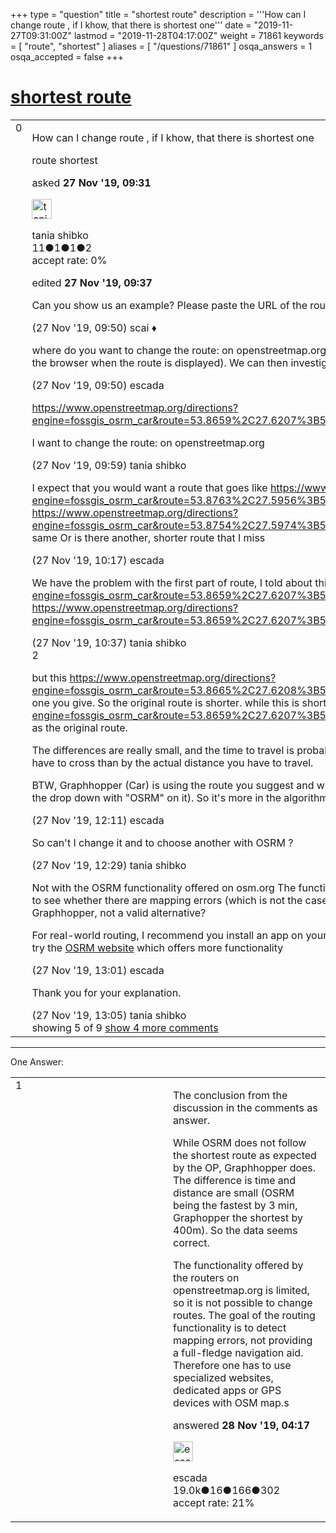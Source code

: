 +++
type = "question"
title = "shortest route"
description = '''How can I change route , if I khow, that there is shortest one'''
date = "2019-11-27T09:31:00Z"
lastmod = "2019-11-28T04:17:00Z"
weight = 71861
keywords = [ "route", "shortest" ]
aliases = [ "/questions/71861" ]
osqa_answers = 1
osqa_accepted = false
+++

<div class="headNormal">

# [shortest route](/questions/71861/shortest-route)

</div>

<div id="main-body">

<div id="askform">

<table id="question-table" style="width:100%;">
<colgroup>
<col style="width: 50%" />
<col style="width: 50%" />
</colgroup>
<tbody>
<tr>
<td style="width: 30px; vertical-align: top"><div class="vote-buttons">
<span id="post-71861-upvote" class="ajax-command post-vote up" rel="nofollow" title="I like this post (click again to cancel)"> </span>
<div id="post-71861-score" class="post-score" title="current number of votes">
0
</div>
<span id="post-71861-downvote" class="ajax-command post-vote down" rel="nofollow" title="I dont like this post (click again to cancel)"> </span> <span id="favorite-mark" class="ajax-command favorite-mark" rel="nofollow" title="mark/unmark this question as favorite (click again to cancel)"> </span>
<div id="favorite-count" class="favorite-count">
&#10;</div>
</div></td>
<td><div id="item-right">
<div class="question-body">
<p>How can I change route , if I khow, that there is shortest one</p>
</div>
<div id="question-tags" class="tags-container tags">
<span class="post-tag tag-link-route" rel="tag" title="see questions tagged &#39;route&#39;">route</span> <span class="post-tag tag-link-shortest" rel="tag" title="see questions tagged &#39;shortest&#39;">shortest</span>
</div>
<div id="question-controls" class="post-controls">
&#10;</div>
<div class="post-update-info-container">
<div class="post-update-info post-update-info-user">
<p>asked <strong>27 Nov '19, 09:31</strong></p>
<img src="https://secure.gravatar.com/avatar/937f3ebae5d2615f71c9d88e03011d2e?s=32&amp;d=identicon&amp;r=g" class="gravatar" width="32" height="32" alt="tania%20shibko&#39;s gravatar image" />
<p><span>tania shibko</span><br />
<span class="score" title="11 reputation points">11</span><span title="1 badges"><span class="badge1">●</span><span class="badgecount">1</span></span><span title="1 badges"><span class="silver">●</span><span class="badgecount">1</span></span><span title="2 badges"><span class="bronze">●</span><span class="badgecount">2</span></span><br />
<span class="accept_rate" title="Rate of the user&#39;s accepted answers">accept rate:</span> <span title="tania shibko has no accepted answers">0%</span></p>
</div>
<div class="post-update-info post-update-info-edited">
<p><span> edited <strong>27 Nov '19, 09:37</strong> </span></p>
</div>
</div>
<div id="comments-container-71861" class="comments-container">
<span id="71862"></span>
<div id="comment-71862" class="comment">
<div id="post-71862-score" class="comment-score">
&#10;</div>
<div class="comment-text">
<p>Can you show us an example? Please paste the URL of the route from your browser.</p>
</div>
<div id="comment-71862-info" class="comment-info">
<span class="comment-age">(27 Nov '19, 09:50)</span> <span class="comment-user userinfo">scai ♦</span>
</div>
</div>
<span id="71863"></span>
<div id="comment-71863" class="comment">
<div id="post-71863-score" class="comment-score">
&#10;</div>
<div class="comment-text">
<p>where do you want to change the route: on openstreetmap.org ? can you post a link of that route (copy the URL shown in the browser when the route is displayed). We can then investigate why that router thinks there is no shorter route</p>
</div>
<div id="comment-71863-info" class="comment-info">
<span class="comment-age">(27 Nov '19, 09:50)</span> <span class="comment-user userinfo">escada</span>
</div>
</div>
<span id="71864"></span>
<div id="comment-71864" class="comment">
<div id="post-71864-score" class="comment-score">
&#10;</div>
<div class="comment-text">
<p><a href="https://www.openstreetmap.org/directions?engine=fossgis_osrm_car&amp;route=53.8659%2C27.6207%3B53.8853%2C27.5420#map=14/53.8723/27.6189&amp;layers=N">https://www.openstreetmap.org/directions?engine=fossgis_osrm_car&amp;route=53.8659%2C27.6207%3B53.8853%2C27.5420#map=14/53.8723/27.6189&amp;layers=N</a></p>
<p>I want to change the route: on openstreetmap.org</p>
</div>
<div id="comment-71864-info" class="comment-info">
<span class="comment-age">(27 Nov '19, 09:59)</span> <span class="comment-user userinfo">tania shibko</span>
</div>
</div>
<span id="71865"></span>
<div id="comment-71865" class="comment">
<div id="post-71865-score" class="comment-score">
&#10;</div>
<div class="comment-text">
<p>I expect that you would want a route that goes like <a href="https://www.openstreetmap.org/directions?engine=fossgis_osrm_car&amp;route=53.8763%2C27.5956%3B53.8853%2C27.5420">https://www.openstreetmap.org/directions?engine=fossgis_osrm_car&amp;route=53.8763%2C27.5956%3B53.8853%2C27.5420</a> However, this <a href="https://www.openstreetmap.org/directions?engine=fossgis_osrm_car&amp;route=53.8754%2C27.5974%3B53.8853%2C27.5420">https://www.openstreetmap.org/directions?engine=fossgis_osrm_car&amp;route=53.8754%2C27.5974%3B53.8853%2C27.5420</a> shows that the distance is approx. the same Or is there another, shorter route that I miss</p>
</div>
<div id="comment-71865-info" class="comment-info">
<span class="comment-age">(27 Nov '19, 10:17)</span> <span class="comment-user userinfo">escada</span>
</div>
</div>
<span id="71867"></span>
<div id="comment-71867" class="comment not_top_scorer">
<div id="post-71867-score" class="comment-score">
&#10;</div>
<div class="comment-text">
<p>We have the problem with the first part of route, I told about this <a href="https://www.openstreetmap.org/directions?engine=fossgis_osrm_car&amp;route=53.8659%2C27.6207%3B53.8786%2C27.6101">https://www.openstreetmap.org/directions?engine=fossgis_osrm_car&amp;route=53.8659%2C27.6207%3B53.8786%2C27.6101</a> instead <a href="https://www.openstreetmap.org/directions?engine=fossgis_osrm_car&amp;route=53.8659%2C27.6207%3B53.8755%2C27.5966">https://www.openstreetmap.org/directions?engine=fossgis_osrm_car&amp;route=53.8659%2C27.6207%3B53.8755%2C27.5966</a></p>
</div>
<div id="comment-71867-info" class="comment-info">
<span class="comment-age">(27 Nov '19, 10:37)</span> <span class="comment-user userinfo">tania shibko</span>
</div>
</div>
<span id="71869"></span>
<div id="comment-71869" class="comment">
<div id="post-71869-score" class="comment-score">
2
</div>
<div class="comment-text">
<p>but this <a href="https://www.openstreetmap.org/directions?engine=fossgis_osrm_car&amp;route=53.8665%2C27.6208%3B53.8766%2C27.6054">https://www.openstreetmap.org/directions?engine=fossgis_osrm_car&amp;route=53.8665%2C27.6208%3B53.8766%2C27.6054</a> is already 2.8, the same as the second one you give. So the original route is shorter. while this is shorter <a href="https://www.openstreetmap.org/directions?engine=fossgis_osrm_car&amp;route=53.8659%2C27.6207%3B53.8769%2C27.5983,">https://www.openstreetmap.org/directions?engine=fossgis_osrm_car&amp;route=53.8659%2C27.6207%3B53.8769%2C27.5983,</a> a little bit further, its time is the same as the original route.</p>
<p>The differences are really small, and the time to travel is probably more impacted by the traffic signals or junctions you have to cross than by the actual distance you have to travel.</p>
<p>BTW, Graphhopper (Car) is using the route you suggest and while it is 400m shorter, it takes 3 minutes longer. (play with the drop down with "OSRM" on it). So it's more in the algorithms than in the OSM data.</p>
</div>
<div id="comment-71869-info" class="comment-info">
<span class="comment-age">(27 Nov '19, 12:11)</span> <span class="comment-user userinfo">escada</span>
</div>
</div>
<span id="71870"></span>
<div id="comment-71870" class="comment not_top_scorer">
<div id="post-71870-score" class="comment-score">
&#10;</div>
<div class="comment-text">
<p>So сan't I change it and to choose another with OSRM ?</p>
</div>
<div id="comment-71870-info" class="comment-info">
<span class="comment-age">(27 Nov '19, 12:29)</span> <span class="comment-user userinfo">tania shibko</span>
</div>
</div>
<span id="71871"></span>
<div id="comment-71871" class="comment not_top_scorer">
<div id="post-71871-score" class="comment-score">
&#10;</div>
<div class="comment-text">
<p>Not with the OSRM functionality offered on osm.org The functionality offered on the website is just basic. It allows mapper to see whether there are mapping errors (which is not the case here IMHO) Out-of-curiosity, why is switching to Graphhopper, not a valid alternative?</p>
<p>For real-world routing, I recommend you install an app on your phone, or use an OSM-map on a GPS-device. Or you can try the <a href="http://map.project-osrm.org/">OSRM website</a> which offers more functionality</p>
</div>
<div id="comment-71871-info" class="comment-info">
<span class="comment-age">(27 Nov '19, 13:01)</span> <span class="comment-user userinfo">escada</span>
</div>
</div>
<span id="71872"></span>
<div id="comment-71872" class="comment not_top_scorer">
<div id="post-71872-score" class="comment-score">
&#10;</div>
<div class="comment-text">
<p>Thank you for your explanation.</p>
</div>
<div id="comment-71872-info" class="comment-info">
<span class="comment-age">(27 Nov '19, 13:05)</span> <span class="comment-user userinfo">tania shibko</span>
</div>
</div>
</div>
<div id="comment-tools-71861" class="comment-tools">
<span class="comments-showing"> showing 5 of 9 </span> <a href="#" class="show-all-comments-link">show 4 more comments</a>
</div>
<div class="clear">
&#10;</div>
<div id="comment-71861-form-container" class="comment-form-container">
&#10;</div>
<div class="clear">
&#10;</div>
</div></td>
</tr>
</tbody>
</table>

------------------------------------------------------------------------

<div class="tabBar">

<span id="sort-top"></span>

<div class="headQuestions">

One Answer:

</div>

</div>

<span id="71885"></span>

<div id="answer-container-71885" class="answer">

<table style="width:100%;">
<colgroup>
<col style="width: 50%" />
<col style="width: 50%" />
</colgroup>
<tbody>
<tr>
<td style="width: 30px; vertical-align: top"><div class="vote-buttons">
<span id="post-71885-upvote" class="ajax-command post-vote up" rel="nofollow" title="I like this post (click again to cancel)"> </span>
<div id="post-71885-score" class="post-score" title="current number of votes">
1
</div>
<span id="post-71885-downvote" class="ajax-command post-vote down" rel="nofollow" title="I dont like this post (click again to cancel)"> </span>
</div></td>
<td><div class="item-right">
<div class="answer-body">
<p>The conclusion from the discussion in the comments as answer.</p>
<p>While OSRM does not follow the shortest route as expected by the OP, Graphhopper does. The difference is time and distance are small (OSRM being the fastest by 3 min, Graphopper the shortest by 400m). So the data seems correct.</p>
<p>The functionality offered by the routers on openstreetmap.org is limited, so it is not possible to change routes. The goal of the routing functionality is to detect mapping errors, not providing a full-fledge navigation aid. Therefore one has to use specialized websites, dedicated apps or GPS devices with OSM map.s</p>
</div>
<div class="answer-controls post-controls">
&#10;</div>
<div class="post-update-info-container">
<div class="post-update-info post-update-info-user">
<p>answered <strong>28 Nov '19, 04:17</strong></p>
<img src="https://secure.gravatar.com/avatar/813a136afe7d4c95fd5bccdd78705e0e?s=32&amp;d=identicon&amp;r=g" class="gravatar" width="32" height="32" alt="escada&#39;s gravatar image" />
<p><span>escada</span><br />
<span class="score" title="19043 reputation points"><span>19.0k</span></span><span title="16 badges"><span class="badge1">●</span><span class="badgecount">16</span></span><span title="166 badges"><span class="silver">●</span><span class="badgecount">166</span></span><span title="302 badges"><span class="bronze">●</span><span class="badgecount">302</span></span><br />
<span class="accept_rate" title="Rate of the user&#39;s accepted answers">accept rate:</span> <span title="escada has 97 accepted answers">21%</span></p>
</div>
</div>
<div id="comments-container-71885" class="comments-container">
&#10;</div>
<div id="comment-tools-71885" class="comment-tools">
&#10;</div>
<div class="clear">
&#10;</div>
<div id="comment-71885-form-container" class="comment-form-container">
&#10;</div>
<div class="clear">
&#10;</div>
</div></td>
</tr>
</tbody>
</table>

</div>

<div class="paginator-container-left">

</div>

</div>

</div>

